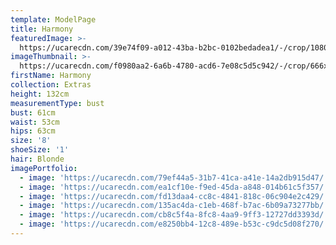 ```yaml
---
template: ModelPage
title: Harmony
featuredImage: >-
  https://ucarecdn.com/39e74f09-a012-43ba-b2bc-0102bedadea1/-/crop/1080x730/0,21/-/preview/
imageThumbnail: >-
  https://ucarecdn.com/f0980aa2-6a6b-4780-acd6-7e08c5d5c942/-/crop/666x887/91,0/-/preview/
firstName: Harmony
collection: Extras
height: 132cm
measurementType: bust
bust: 61cm
waist: 53cm
hips: 63cm
size: '8'
shoeSize: '1'
hair: Blonde
imagePortfolio:
  - image: 'https://ucarecdn.com/79ef44a5-31b7-41ca-a41e-14a2db915d47/'
  - image: 'https://ucarecdn.com/ea1cf10e-f9ed-45da-a848-014b61c5f357/'
  - image: 'https://ucarecdn.com/fd13daa4-cc8c-4841-818c-06c904e2c429/'
  - image: 'https://ucarecdn.com/135ac4da-c1eb-468f-b7ac-6b09a73277bb/'
  - image: 'https://ucarecdn.com/cb8c5f4a-8fc8-4aa9-9ff3-12727dd3393d/'
  - image: 'https://ucarecdn.com/e8250bb4-12c8-489e-b53c-c9dc5d08f270/'
---
```


